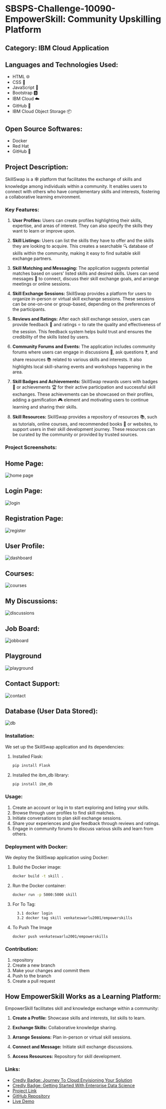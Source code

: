﻿# SBSPS-Challenge-10090-EmpowerSkill: Community Upskilling Platform

## Category: IBM Cloud Application

## Languages and Technologies Used:
- HTML 🌐
- CSS 🎨
- JavaScript 📜
- Bootstrap 🅱️
- IBM Cloud ☁️
- GitHub 🐙
- IBM Cloud Object Storage 📦

## Open Source Softwares:
- Docker
- Red Hat
- GitHub 🐙

## Project Description:

SkillSwap is a 🕸️ platform that facilitates the exchange of skills and knowledge among individuals within a community. It enables users to connect with others who have complementary skills and interests, fostering a collaborative learning environment.

### Key Features:
1. **User Profiles:** Users can create profiles highlighting their skills, expertise, and areas of interest. They can also specify the skills they want to learn or improve upon.

2. **Skill Listings:** Users can list the skills they have to offer and the skills they are looking to acquire. This creates a searchable 🔍 database of skills within the community, making it easy to find suitable skill exchange partners.

3. **Skill Matching and Messaging:** The application suggests potential matches based on users' listed skills and desired skills. Users can send messages 💬 to connect, discuss their skill exchange goals, and arrange meetings or online sessions.

4. **Skill Exchange Sessions:** SkillSwap provides a platform for users to organize in-person or virtual skill exchange sessions. These sessions can be one-on-one or group-based, depending on the preferences of the participants.

5. **Reviews and Ratings:** After each skill exchange session, users can provide feedback 📝 and ratings ⭐ to rate the quality and effectiveness of the session. This feedback system helps build trust and ensures the credibility of the skills listed by users.

6. **Community Forums and Events:** The application includes community forums where users can engage in discussions 💬, ask questions ❓, and share resources 📚 related to various skills and interests. It also highlights local skill-sharing events and workshops happening in the area.

7. **Skill Badges and Achievements:** SkillSwap rewards users with badges 🏅 or achievements 🏆 for their active participation and successful skill exchanges. These achievements can be showcased on their profiles, adding a gamification 🎮 element and motivating users to continue learning and sharing their skills.

8. **Skill Resources:** SkillSwap provides a repository of resources 📚, such as tutorials, online courses, and recommended books 📖 or websites, to support users in their skill development journey. These resources can be curated by the community or provided by trusted sources.

### Project Screenshots:

## Home Page:
![home page](https://github.com/venkateswarlupambha/EmpowerSkill-Community-Upskilling-Platform/assets/110820099/fac17b34-e459-435c-b797-81b5d70c9bc5)

## Login Page:
![login](https://github.com/venkateswarlupambha/EmpowerSkill-Community-Upskilling-Platform/assets/110820099/959c85ec-1c00-4d60-9069-b324c8a1f17d)

## Registration Page:
![register](https://github.com/venkateswarlupambha/EmpowerSkill-Community-Upskilling-Platform/assets/110820099/41000919-ba26-49cd-b036-2c7abaa9a4ba)

## User Profile:
![dashboard](https://github.com/venkateswarlupambha/EmpowerSkill-Community-Upskilling-Platform/assets/110820099/3c1e56dc-d1d0-417c-a99b-f64107d61a42)

## Courses:
![courses](https://github.com/venkateswarlupambha/EmpowerSkill-Community-Upskilling-Platform/assets/110820099/571fab70-c80e-40a1-944a-6032a43f068d)

## My Discussions:
![discussions](https://github.com/venkateswarlupambha/EmpowerSkill-Community-Upskilling-Platform/assets/110820099/35a8c1ef-ba4a-4c90-b8ef-7f3745c15841)

## Job Board:
![jobboard](https://github.com/venkateswarlupambha/EmpowerSkill-Community-Upskilling-Platform/assets/110820099/5a1f2cc9-bde5-425f-9fd1-69539bf44151)

## Playground
![playground](https://github.com/venkateswarlupambha/EmpowerSkill-Community-Upskilling-Platform/assets/110820099/c4c51901-2df6-4f59-91db-577cd533b618)

## Contact Support:
![contact](https://github.com/venkateswarlupambha/EmpowerSkill-Community-Upskilling-Platform/assets/110820099/92dd4e56-7a32-447c-a619-f0d455e8fd3f)

## Database (User Data Stored):
![db](https://github.com/venkateswarlupambha/EmpowerSkill-Community-Upskilling-Platform/assets/110820099/5abb53d5-47cd-4631-9776-9972480c5616)


### Installation:

We set up the SkillSwap application and its dependencies:

1. Installed Flask:

   ```powershell
   pip install Flask
   
2. Installed the ibm_db library:

   ```powershell
   pip install ibm_db

### Usage:

1. Create an account or log in to start exploring and listing your skills.
2. Browse through user profiles to find skill matches.
3. Initiate conversations to plan skill exchange sessions.
4. Share your experiences and give feedback through reviews and ratings.
5. Engage in community forums to discuss various skills and learn from others.

### Deployment with Docker:

We deploy the SkillSwap application using Docker:

1. Build the Docker image:

    ```bash
   docker build -t skill .

2. Run the Docker container:
   
    ```bash
   docker run -p 5000:5000 skill
    
 3. For To Tag:
   
    ```bash
      3.1 docker login
      3.2 docker tag skill venkateswarlu2001/empowerskills

 4. To Push The Image

       ```bash
       docker push venkateswarlu2001/empowerskills


### Contribution:

1. repository
2. Create a new branch
3. Make your changes and commit them
4. Push to the branch
5. Create a pull request

## How EmpowerSkill Works as a Learning Platform:

EmpowerSkill facilitates skill and knowledge exchange within a community:

1. **Create a Profile:** Showcase skills and interests, list skills to learn.

2. **Exchange Skills:** Collaborative knowledge sharing.

3. **Arrange Sessions:** Plan in-person or virtual skill sessions.

4. **Connect and Message:** Initiate skill exchange discussions.

5. **Access Resources:** Repository for skill development.

### Links:

- [Credly Badge: Journey To Cloud:Envisioning Your Solution](https://www.credly.com/badges/6e1fc320-b9a7-49a9-8856-bc2d4cdb9394/public_url)
- [Credly Badge: Getting Started With Enterprise Data Science](https://www.credly.com/badges/e336c217-fb06-4940-ae15-9a474f2ba697/public_url)
- [Project Link](https://empowerskills-venkateswarlu2001-dev.apps.sandbox-m2.ll9k.p1.openshiftapps.com/)
- [GitHub Repository](https://github.com/yourusername/empower-skill)
- [Live Demo](https://www.example.com/skillswap)
